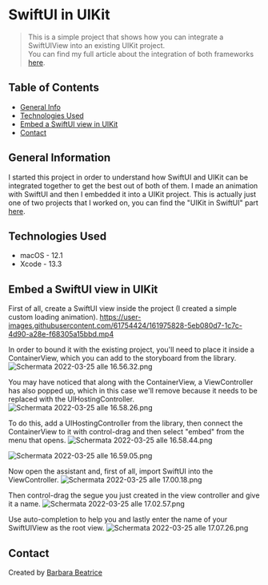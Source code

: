 # SwiftUI in UIKit
> This is a simple project that shows how you can integrate a SwiftUIView into an existing UIKit project.  
> You can find my full article about the integration of both frameworks [here](https://medium.com/@barbarabeatrice95/swiftui-or-uikit-did-you-mean-swiftuikit-6eeb115c5e59).

## Table of Contents
* [General Info](#general-information)
* [Technologies Used](#technologies-used)
* [Embed a SwiftUI view in UIKit](#embed-a-SwiftUI-view-in-UIKit)
* [Contact](#contact)

## General Information
I started this project in order to understand how SwiftUI and UIKit can be integrated together to get the best out of both of them. 
I made an animation with SwiftUI and then I embedded it into a UIKit project.
This is actually just one of two projects that I worked on, you can find the "UIKit in SwiftUI" part [here](https://github.com/BarbaraBeatrice/UIKit-in-SwiftUI).

## Technologies Used
- macOS - 12.1
- Xcode - 13.3

## Embed a SwiftUI view in UIKit
First of all, create a SwiftUI view inside the project (I created a simple custom loading animation).
https://user-images.githubusercontent.com/61754424/161975828-5eb080d7-1c7c-4d90-a28e-f68305a15bbd.mp4

In order to bound it with the existing project, you'll need to place it inside a ContainerView, which you can add to the storyboard from the library.
![Schermata 2022-03-25 alle 16.56.32.png](https://s3-us-west-2.amazonaws.com/secure.notion-static.com/d6cf4d7b-82ff-4342-959a-c4ea35119669/Schermata_2022-03-25_alle_16.56.32.png)

You may have noticed that along with the ContainerView, a ViewController has also popped up, which in this case we'll remove because it needs to be replaced with the UIHostingController.
![Schermata 2022-03-25 alle 16.58.26.png](https://s3-us-west-2.amazonaws.com/secure.notion-static.com/66f7d89a-c566-4b6b-bec8-e19ff05abdc4/Schermata_2022-03-25_alle_16.58.26.png)

To do this, add a UIHostingController from the library, then connect the ContainerView to it with control-drag and then select "embed" from the menu that opens.
![Schermata 2022-03-25 alle 16.58.44.png](https://s3-us-west-2.amazonaws.com/secure.notion-static.com/13401087-b085-43b1-a3e2-c615694d0dac/Schermata_2022-03-25_alle_16.58.44.png)

![Schermata 2022-03-25 alle 16.59.05.png](https://s3-us-west-2.amazonaws.com/secure.notion-static.com/9a2aa186-af32-4881-a7bb-13263a2a4171/Schermata_2022-03-25_alle_16.59.05.png)

Now open the assistant and, first of all, import SwiftUI into the ViewController. 
![Schermata 2022-03-25 alle 17.00.18.png](https://s3-us-west-2.amazonaws.com/secure.notion-static.com/ff6ca384-95b8-47bd-8e55-f45e85a6967a/Schermata_2022-03-25_alle_17.00.18.png)

Then control-drag the segue you just created in the view controller and give it a name.
![Schermata 2022-03-25 alle 17.02.57.png](https://s3-us-west-2.amazonaws.com/secure.notion-static.com/7f4f21aa-ae4b-4d44-ac01-2e14343ea3dc/Schermata_2022-03-25_alle_17.02.57.png)

Use auto-completion to help you and lastly enter the name of your SwiftUIView as the root view.
![Schermata 2022-03-25 alle 17.07.26.png](https://s3-us-west-2.amazonaws.com/secure.notion-static.com/5abd0e4c-3608-4df5-818c-c60a0ebb5bb4/Schermata_2022-03-25_alle_17.07.26.png)



## Contact
Created by [Barbara Beatrice](https://github.com/BarbaraBeatrice)

